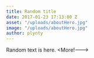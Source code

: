 ```yaml
---
title: Random title
date: 2017-01-23 17:13:00 Z
asset: "/uploads/aboutHero.jpg"
image: "/uploads/aboutHero.jpg"
author: plynty
---
```


Random text is here. <More!---> 

 